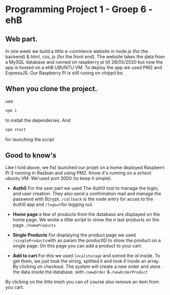 # Programming Project 1 - Groep 6 - ehB
## Web part.
In one week we build a little e-commerce website in node.js (for the backend) & html, css, js (for the front end).
The website takes the data from a MySQL database and runned on raspberry pi till 28/05/2020 but now the app is hosted on a ehB UBUNTU VM.
To deploy the app we used PM2 and ExpressJS.
Our Raspberry Pi is still runing on _chippit.be_.

## When you clone the project.
use
```bash
npm i
```
to install the dependecies. And
```bash
npm start
``` 
for launching the script

## Good to know's
Like I told above, we fist launched our projet on a home deployed Raspberri Pi 3 running in Rasbian and using PM2.
Know it's running on a school ubuntu VM. We'used port 3000 (to keep it simple).
* __Auth0__
For the user part we used The Auth0 tool to manage the login, and user creation. They also send a confirmation mail and manage the password with Bcrypt.
`/callback` is the node entry for acces to the Auth0 app and `/logout`for logging out.

* __Home page__
a few of products from the database are displayed on the home page. We wrote a little script to show the n last products on the page.
`/homeProducts`

* __Single Products__
For displaiying the product page we used `/singleProducts`with as param the productID to show the product on a single page.
On this page you can add a product to your cart.

* __Add to cart__
For this we used `localstorage` and sotred the id inside. To get them, we just took the string, splitted it and took it inside an array.
By clicking on checkout. The system will create a new order and store the data inside the database. with `/newOrder` & `/newOrderProduct`

By clicking on the little _trash_ you can of course also remove an item from you cart.
